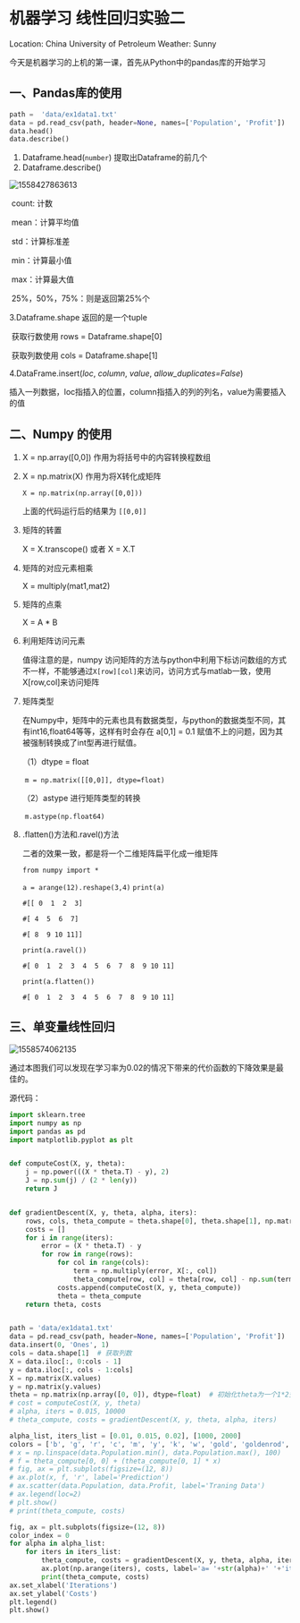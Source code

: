 # 机器学习 线性回归实验二

Location: China University of Petroleum   Weather: Sunny

今天是机器学习的上机的第一课，首先从Python中的pandas库的开始学习

## 一、Pandas库的使用

```python
path =  'data/ex1data1.txt'
data = pd.read_csv(path, header=None, names=['Population', 'Profit'])
data.head()
data.describe()
```

1. Dataframe.head(`number`)  提取出Dataframe的前几个
2. Dataframe.describe() 

![1558427863613](mdfile/test1/timg.jpg)

​	count: 计数

​	mean：计算平均值

​	std：计算标准差

​	min：计算最小值

​	max：计算最大值

​	25%，50%，75%：则是返回第25%个

3.Dataframe.shape 返回的是一个tuple

​	获取行数使用 rows = Dataframe.shape[0]

​	获取列数使用 cols = Dataframe.shape[1]

4.DataFrame.insert(*loc*, *column*, *value*, *allow_duplicates=False*)

​	插入一列数据，loc指插入的位置，column指插入的列的列名，value为需要插入的值

## 二、Numpy 的使用

1. X = np.array([0,0]) 作用为将括号中的内容转换程数组

2. X = np.matrix(X) 作用为将X转化成矩阵

   `X = np.matrix(np.array([0,0]))`

   上面的代码运行后的结果为 `[[0,0]]`

3. 矩阵的转置

   X = X.transcope() 或者 X = X.T

4. 矩阵的对应元素相乘

   X = multiply(mat1,mat2)

5. 矩阵的点乘

   X = A * B

6. 利用矩阵访问元素

   值得注意的是，numpy 访问矩阵的方法与python中利用下标访问数组的方式不一样，不能够通过`X[row][col]`来访问，访问方式与matlab一致，使用 X[row,col]来访问矩阵

7. 矩阵类型

   在Numpy中，矩阵中的元素也具有数据类型，与python的数据类型不同，其有int16,float64等等，这样有时会存在 a[0,1] = 0.1 赋值不上的问题，因为其被强制转换成了int型再进行赋值。

   （1）dtype = float 

   ​	`m = np.matrix([[0,0]], dtype=float)`

   （2）astype 进行矩阵类型的转换

   ​	`m.astype(np.float64)`

8. .flatten()方法和.ravel()方法

   二者的效果一致，都是将一个二维矩阵扁平化成一维矩阵

   `from numpy import *`

   `a = arange(12).reshape(3,4)`
   `print(a)`

   `#[[ 0  1  2  3]`

   `#[ 4  5  6  7]`

   `#[ 8  9 10 11]]`

   `print(a.ravel())`

   `#[ 0  1  2  3  4  5  6  7  8  9 10 11]`

   `print(a.flatten())`

   `#[ 0  1  2  3  4  5  6  7  8  9 10 11]`

## 三、单变量线性回归

![1558574062135](mdfile/test1/0b76b95d4c45fbfcac7959f0eceed687.jpg)

通过本图我们可以发现在学习率为0.02的情况下带来的代价函数的下降效果是最佳的。



源代码：

```python
import sklearn.tree
import numpy as np
import pandas as pd
import matplotlib.pyplot as plt


def computeCost(X, y, theta):
    j = np.power(((X * theta.T) - y), 2)
    J = np.sum(j) / (2 * len(y))
    return J


def gradientDescent(X, y, theta, alpha, iters):
    rows, cols, theta_compute = theta.shape[0], theta.shape[1], np.matrix(np.zeros(theta.shape), dtype=float)
    costs = []
    for i in range(iters):
        error = (X * theta.T) - y
        for row in range(rows):
            for col in range(cols):
                term = np.multiply(error, X[:, col])
                theta_compute[row, col] = theta[row, col] - np.sum(term) * alpha / len(X)
            costs.append(computeCost(X, y, theta_compute))
            theta = theta_compute
    return theta, costs


path = 'data/ex1data1.txt'
data = pd.read_csv(path, header=None, names=['Population', 'Profit'])
data.insert(0, 'Ones', 1)
cols = data.shape[1]  # 获取列数
X = data.iloc[:, 0:cols - 1]
y = data.iloc[:, cols - 1:cols]
X = np.matrix(X.values)
y = np.matrix(y.values)
theta = np.matrix(np.array([0, 0]), dtype=float)  # 初始化theta为一个1*2空矩阵
# cost = computeCost(X, y, theta)
# alpha, iters = 0.015, 10000
# theta_compute, costs = gradientDescent(X, y, theta, alpha, iters)

alpha_list, iters_list = [0.01, 0.015, 0.02], [1000, 2000]
colors = ['b', 'g', 'r', 'c', 'm', 'y', 'k', 'w', 'gold', 'goldenrod', 'b', 'g', 'r', 'c', 'm']
# x = np.linspace(data.Population.min(), data.Population.max(), 100)
# f = theta_compute[0, 0] + (theta_compute[0, 1] * x)
# fig, ax = plt.subplots(figsize=(12, 8))
# ax.plot(x, f, 'r', label='Prediction')
# ax.scatter(data.Population, data.Profit, label='Traning Data')
# ax.legend(loc=2)
# plt.show()
# print(theta_compute, costs)

fig, ax = plt.subplots(figsize=(12, 8))
color_index = 0
for alpha in alpha_list:
    for iters in iters_list:
        theta_compute, costs = gradientDescent(X, y, theta, alpha, iters)
        ax.plot(np.arange(iters), costs, label='a= '+str(alpha)+' '+'iters= ' + str(iters))
        print(theta_compute, costs)
ax.set_xlabel('Iterations')
ax.set_ylabel('Costs')
plt.legend()
plt.show()
```

